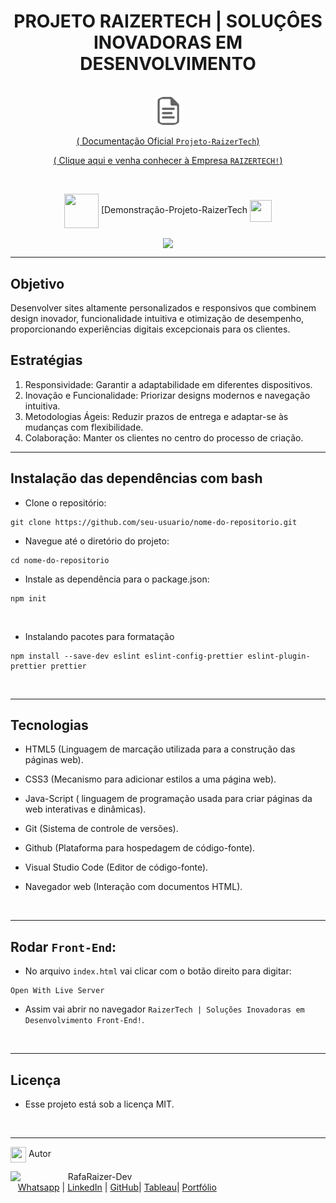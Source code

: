 
 <div align="center">
 
 # PROJETO RAIZERTECH | SOLUÇÔES INOVADORAS EM DESENVOLVIMENTO 

<br>

<img src="src/images/doc.png" alt="Imagem de Exemplo" height="45">

[ ( Documentação Oficial `Projeto-RaizerTech`) ](https://raizertechdev-landing.netlify.app/)

[ ( Clique aqui e venha conhecer à Empresa `RAIZERTECH!`) ](https://raizertechdev-landing.netlify.app/)

<br>

<div align="center">
  
<img src= "https://media.giphy.com/media/3zSF3Gnr7cxMbi6WoP/giphy.gif" align="center" height="55" width="55"> [Demonstração-Projeto-RaizerTech <img src= "https://media.giphy.com/media/E5DzZsofmgxc9wjbhX/giphy.gif" align="center" height="35" width="35">

<img height="480em" src="./assets/images/readme-apresntacao.gif"  align="center">

<br>

---

<div align="left">

## Objetivo
Desenvolver sites altamente personalizados e responsivos que combinem design inovador, funcionalidade intuitiva e otimização de desempenho, proporcionando experiências digitais excepcionais para os clientes.


## Estratégias
1. Responsividade: Garantir a adaptabilidade em diferentes dispositivos.
2. Inovação e Funcionalidade: Priorizar designs modernos e navegação intuitiva.
3. Metodologias Ágeis: Reduzir prazos de entrega e adaptar-se às mudanças com flexibilidade.
4. Colaboração: Manter os clientes no centro do processo de criação.


---

## Instalação das dependências com bash

- Clone o repositório:
```
git clone https://github.com/seu-usuario/nome-do-repositorio.git
```
- Navegue até o diretório do projeto:
```
cd nome-do-repositorio
```
- Instale as dependência para o package.json:
```
npm init
```

<br>

- Instalando pacotes para formatação
```
npm install --save-dev eslint eslint-config-prettier eslint-plugin-prettier prettier
```

<br>

---

## Tecnologias

- HTML5 (Linguagem de marcação utilizada para a construção das páginas web).

- CSS3 (Mecanismo para adicionar estilos a uma página web).

- Java-Script ( linguagem de programação usada para criar páginas da web interativas e dinâmicas).

- Git (Sistema de controle de versões).

- Github (Plataforma para hospedagem de código-fonte).

- Visual Studio Code (Editor de código-fonte).

- Navegador web (Interação com documentos HTML).

<br>

---


## Rodar `Front-End`:

- No arquivo `index.html` vai clicar com o botão direito para digitar:

```
Open With Live Server
```

- Assim vai abrir no navegador `RaizerTech | Soluções Inovadoras em Desenvolvimento Front-End!`.

<br>

---

## Licença

- Esse projeto está sob a licença MIT.

<br>

---

<img src="https://media.giphy.com/media/ImmvDZ2c9xPR8gDvHV/giphy.gif" align="center" height="25" width="25"> Autor

<p>
    <img align=left margin=10 width=80 src="https://avatars.githubusercontent.com/u/87991807?v=4"/>
    <p>&nbsp&nbsp&nbspRafaRaizer-Dev<br>
    &nbsp&nbsp&nbsp<a href="https://api.whatsapp.com/send/?phone=47999327137">Whatsapp</a>&nbsp;|&nbsp;<a href="https://www.linkedin.com/in/rafael-raizer//">LinkedIn</a>&nbsp;|&nbsp;<a href="https://github.com/RaizerTechDev">GitHub</a>|&nbsp;<a href="https://public.tableau.com/app/profile/rafael.raizer">Tableau</a>|&nbsp;<a href="https://raizertechdev-portfolio.netlify.app/">Portfólio</a>&nbsp;</p>
</p>
